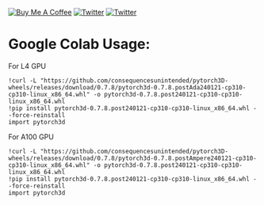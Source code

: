 <a href="https://www.buymeacoffee.com/outofai" target="_blank"><img src="https://img.shields.io/badge/-buy_me_a%C2%A0coffee-red?logo=buy-me-a-coffee" alt="Buy Me A Coffee"></a>
[![Twitter](https://img.shields.io/twitter/url/https/twitter.com/cloudposse.svg?style=social&label=Ashleigh%20Watson)](https://twitter.com/OutofAi) 
[![Twitter](https://img.shields.io/twitter/url/https/twitter.com/cloudposse.svg?style=social&label=Alex%20Nasa)](https://twitter.com/banterless_ai)

# Google Colab Usage:

For L4 GPU
```
!curl -L "https://github.com/consequencesunintended/pytorch3D-wheels/releases/download/0.7.8/pytorch3d-0.7.8.postAda240121-cp310-cp310-linux_x86_64.whl" -o pytorch3d-0.7.8.post240121-cp310-cp310-linux_x86_64.whl
!pip install pytorch3d-0.7.8.post240121-cp310-cp310-linux_x86_64.whl --force-reinstall
import pytorch3d
```

For A100 GPU
```
!curl -L "https://github.com/consequencesunintended/pytorch3D-wheels/releases/download/0.7.8/pytorch3d-0.7.8.postAmpere240121-cp310-cp310-linux_x86_64.whl" -o pytorch3d-0.7.8.post240121-cp310-cp310-linux_x86_64.whl
!pip install pytorch3d-0.7.8.post240121-cp310-cp310-linux_x86_64.whl --force-reinstall
import pytorch3d
```


